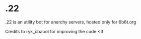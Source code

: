 # .22

.22 is an utility bot for anarchy servers, hosted only for 6b6t.org

Credits to ryk_cbaool for improving the code <3
